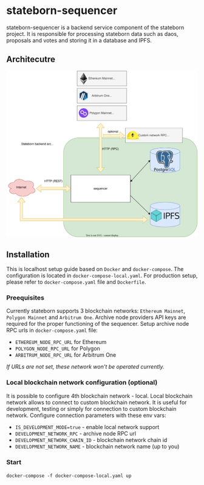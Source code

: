 # stateborn-sequencer
stateborn-sequencer is a backend service component of the stateborn project. 
It is responsible for processing stateborn data such as daos, proposals and votes and storing it in a database and IPFS.
## Architecutre
![stateborn architecture](stateborn-backend.svg)
## Installation
This is localhost setup guide based on `Docker` and `docker-compose`. The configuration is located in `docker-compose-local.yaml`.
For production setup, please refer to `docker-compose.yaml` file and `Dockerfile`.
### Preequisites
Currently stateborn supports 3 blockchain networks: `Ethereum Mainnet`, `Polygon Mainnet` and `Arbitrum One`.
Archive node providers API keys are required for the proper functioning of the sequencer.
Setup archive node RPC urls in `docker-compose.yaml` file:
- `ETHEREUM_NODE_RPC_URL` for Ethereum
- `POLYGON_NODE_RPC_URL` for Polygon
- `ARBITRUM_NODE_RPC_URL` for Arbitrum One

*If URLs are not set, these network won't be operated currently.*
### Local blockchain network configuration (optional)
It is possible to configure 4th blockchain network - local. Local blockchain network allows to connect to custom blockchain network.
It is useful for development, testing or simply for connection to custom blockchain network. 
Configure connection parameters with these env vars:
- `IS_DEVELOPMENT_MODE=true` - enable local network support 
- `DEVELOPMENT_NETWORK_RPC` - archive node RPC url
- `DEVELOPMENT_NETWORK_CHAIN_ID` - blockchain network chain id
- `DEVELOPMENT_NETWORK_NAME` - blockchain network name (up to you)

### Start
`docker-compose -f docker-compose-local.yaml up`
